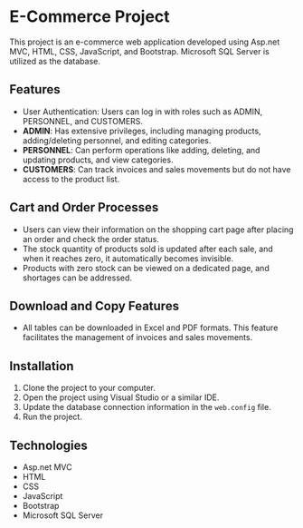 # E-Commerce Project

This project is an e-commerce web application developed using Asp.net MVC, HTML, CSS, JavaScript, and Bootstrap. Microsoft SQL Server is utilized as the database.

## Features

- User Authentication: Users can log in with roles such as ADMIN, PERSONNEL, and CUSTOMERS.
- **ADMIN**: Has extensive privileges, including managing products, adding/deleting personnel, and editing categories.
- **PERSONNEL**: Can perform operations like adding, deleting, and updating products, and view categories.
- **CUSTOMERS**: Can track invoices and sales movements but do not have access to the product list.

## Cart and Order Processes

- Users can view their information on the shopping cart page after placing an order and check the order status.
- The stock quantity of products sold is updated after each sale, and when it reaches zero, it automatically becomes invisible.
- Products with zero stock can be viewed on a dedicated page, and shortages can be addressed.

## Download and Copy Features

- All tables can be downloaded in Excel and PDF formats. This feature facilitates the management of invoices and sales movements.

## Installation

1. Clone the project to your computer.
2. Open the project using Visual Studio or a similar IDE.
3. Update the database connection information in the `web.config` file.
4. Run the project.

## Technologies

- Asp.net MVC
- HTML
- CSS
- JavaScript
- Bootstrap
- Microsoft SQL Server
   
